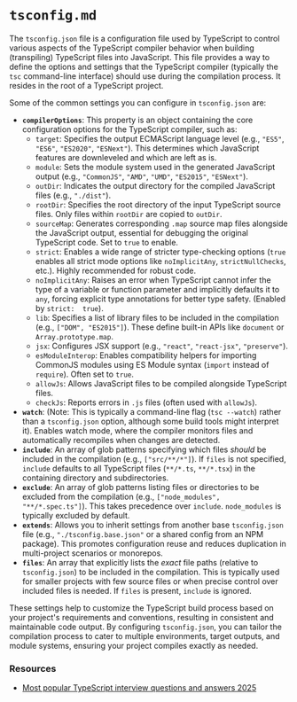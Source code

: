 # `tsconfig.md`

The `tsconfig.json` file is a configuration file used by TypeScript to control various aspects of the TypeScript compiler behavior when building (transpiling) TypeScript files into JavaScript. This file provides a way to define the options and settings that the TypeScript compiler (typically the `tsc` command-line interface) should use during the compilation process. It resides in the root of a TypeScript project.

Some of the common settings you can configure in `tsconfig.json` are:

* **`compilerOptions`**: This property is an object containing the core configuration options for the TypeScript 
  compiler, such as:
  * `target`: Specifies the output ECMAScript language level (e.g., `"ES5"`, `"ES6"`, `"ES2020"`, `"ESNext"`). This
    determines which JavaScript features are downleveled and which are left as is.
  * `module`: Sets the module system used in the generated JavaScript output (e.g., `"CommonJS"`, `"AMD"`, `"UMD"`, 
    `"ES2015"`, `"ESNext"`).
  * `outDir`: Indicates the output directory for the compiled JavaScript files (e.g., `"./dist"`).
  * `rootDir`: Specifies the root directory of the input TypeScript source files. Only files within `rootDir` are copied 
    to `outDir`.
  * `sourceMap`: Generates corresponding `.map` source map files alongside the JavaScript output, essential for 
    debugging the original TypeScript code. Set to `true` to enable.
  * `strict`: Enables a wide range of stricter type-checking options (`true` enables all strict mode options like 
    `noImplicitAny`, `strictNullChecks`, etc.). Highly recommended for robust code.
  * `noImplicitAny`: Raises an error when TypeScript cannot infer the type of a variable or function parameter and 
    implicitly defaults it to `any`, forcing explicit type annotations for better type safety. (Enabled by `strict: 
    true`).
  * `lib`: Specifies a list of library files to be included in the compilation (e.g., `["DOM", "ES2015"]`). These define 
    built-in APIs like `document` or `Array.prototype.map`.
  * `jsx`: Configures JSX support (e.g., `"react"`, `"react-jsx"`, `"preserve"`).
  * `esModuleInterop`: Enables compatibility helpers for importing CommonJS modules using ES Module syntax (`import` 
    instead of `require`). Often set to `true`.
  * `allowJs`: Allows JavaScript files to be compiled alongside TypeScript files.
  * `checkJs`: Reports errors in `.js` files (often used with `allowJs`).
* **`watch`**: (Note: This is typically a command-line flag (`tsc --watch`) rather than a `tsconfig.json` option, 
  although some build tools might interpret it). Enables watch mode, where the compiler monitors files and automatically
  recompiles when changes are detected.
* **`include`**: An array of glob patterns specifying which files *should* be included in the compilation (e.g., 
  `["src/**/*"]`). If `files` is not specified, `include` defaults to all TypeScript files (`**/*.ts`, `**/*.tsx`) in
  the containing directory and subdirectories.
* **`exclude`**: An array of glob patterns listing files or directories to be excluded from the compilation (e.g., 
  `["node_modules", "**/*.spec.ts"]`). This takes precedence over `include`. `node_modules` is typically excluded by 
  default.
* **`extends`**: Allows you to inherit settings from another base `tsconfig.json` file (e.g., `"./tsconfig.base.json"` 
  or a shared config from an NPM package). This promotes configuration reuse and reduces duplication in multi-project
  scenarios or monorepos.
* **`files`**: An array that explicitly lists the *exact* file paths (relative to `tsconfig.json`) to be included in the 
  compilation. This is typically used for smaller projects with few source files or when precise control over included 
  files is needed. If `files` is present, `include` is ignored.

These settings help to customize the TypeScript build process based on your project's requirements and conventions, 
resulting in consistent and maintainable code output. By configuring `tsconfig.json`, you can tailor the compilation
process to cater to multiple environments, target outputs, and module systems, ensuring your project compiles exactly as
needed.



### Resources
* [Most popular TypeScript interview questions and answers 2025](https://www.turing.com/interview-questions/typescript#intermediate-typescript-interview-questions-and-answers)